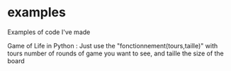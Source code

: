 # examples
Examples of code I've made

Game of Life in Python :
Just use the "fonctionnement(tours,taille)" with tours number of rounds of game you want to see, and taille the size of the board
